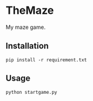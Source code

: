 # TheMaze
My maze game.

## Installation 

`pip install -r requirement.txt`

## Usage 

`python startgame.py`


